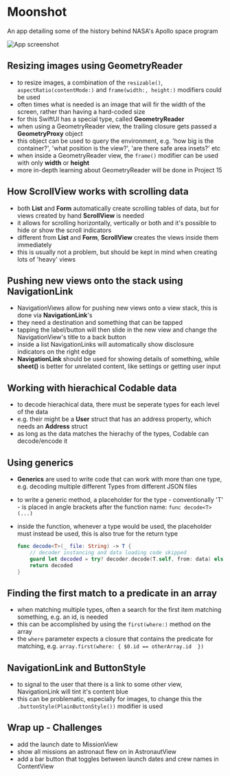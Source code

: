 # Moonshot
An app detailing some of the history behind NASA's Apollo space program

![App screenshot](Moonshot.png)


## Resizing images using GeometryReader
- to resize images, a combination of the `resizable()`, `aspectRatio(contentMode:)` and `frame(width:, height:)` modifiers could be used
- often times what is needed is an image that will fir the width of the screen, rather than having a hard-coded size
- for this SwiftUI has a special type, called **GeometryReader**
- when using a GeometryReader view, the trailing closure gets passed a **GeometryProxy** object
- this object can be used to query the environment, e.g. 'how big is the container?', 'what position is the view?', 'are there safe area insets?' etc
- when inside a GeometryReader view, the `frame()` modifier can be used with only __width__ or __height__
- more in-depth learning about GeometryReader will be done in Project 15

## How ScrollView works with scrolling data
- both __List__ and __Form__ automatically create scrolling tables of data, but for views created by hand **ScrollView** is needed
- it allows for scrolling horizontally, vertically or both and it's possible to hide or show the scroll indicators
- different from __List__ and __Form__, **ScrollView** creates the views inside them immediately
- this is usually not a problem, but should be kept in mind when creating lots of 'heavy' views

## Pushing new views onto the stack using NavigationLink
- NavigationViews allow for pushing new views onto a view stack, this is done via **NavigationLink**'s
- they need a destination and something that can be tapped
- tapping the label/button will then slide in the new view and change the NavigationView's title to a back button
- inside a list NavigationLinks will automatically show disclosure indicators on the right edge
- **NavigationLink** should be used for showing details of something, while **sheet()** is better for unrelated content, like settings or getting user input

## Working with hierachical Codable data
- to decode hierachical data, there must be seperate types for each level of the data
- e.g. their might be a __User__ struct that has an address property, which needs an __Address__ struct
- as long as the data matches the hierachy of the types, Codable can decode/encode it

## Using generics
- **Generics** are used to write code that can work with more than one type, e.g. decoding multiple different Types from different JSON files
- to write a generic method, a placeholder for the type - conventionally 'T' - is placed in angle brackets after the function name: `func decode<T>(...)`
- inside the function, whenever a type would be used, the placeholder must instead be used, this is also true for the return type

    ``` swift
    func decode<T>(_ file: String) -> T {
        // decoder instancing and data loading code skipped
        guard let decoded = try? decoder.decode(T.self, from: data) else { ... }
        return decoded
    }
    ```

## Finding the first match to a predicate in an array
- when matching multiple types, often a search for the first item matching something, e.g. an id, is needed
- this can be accomplished by using the `first(where:)` method on the array
- the `where` parameter expects a closure that contains the predicate for matching, e.g. `array.first(where: { $0.id == otherArray.id  })`

## NavigationLink and ButtonStyle
- to signal to the user that there is a link to some other view, NavigationLink will tint it's content blue
- this can be problematic, especially for images, to change this the `.buttonStyle(PlainButtonStyle())` modifier is used

## Wrap up - Challenges
- add the launch date to MissionView
- show all missions an astronaut flew on in AstronautView
- add a bar button that toggles between launch dates and crew names in ContentView
